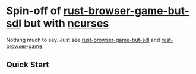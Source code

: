 # Spin-off of [rust-browser-game-but-sdl] but with [ncurses]

Nothing much to say. Just see [rust-browser-game-but-sdl] and [rust-browser-game].

## Quick Start

[rust-browser-game-but-sdl]: https://github.com/tsoding/rust-browser-game-but-sdl
[rust-browser-game]: https://github.com/tsoding/rust-browser-game
[ncurses]: https://invisible-island.net/ncurses/
